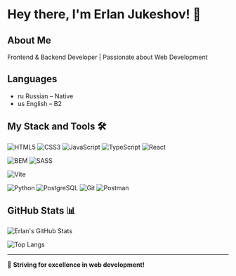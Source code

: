 # Hey there, I'm Erlan Jukeshov! 👋

## About Me
Frontend & Backend Developer | Passionate about Web Development

## Languages
- ru Russian – Native
- us English – B2

## My Stack and Tools 🛠

![HTML5](https://img.shields.io/badge/-HTML5-E34F26?style=flat-square&logo=html5&logoColor=white)
![CSS3](https://img.shields.io/badge/-CSS3-1572B6?style=flat-square&logo=css3)
![JavaScript](https://img.shields.io/badge/-JavaScript-F7DF1E?style=flat-square&logo=javascript&logoColor=black)
![TypeScript](https://img.shields.io/badge/-TypeScript-007ACC?style=flat-square&logo=typescript)
![React](https://img.shields.io/badge/-React-61DAFB?style=flat-square&logo=react&logoColor=black)
<!--![Vue.js](https://img.shields.io/badge/-Vue.js-4FC08D?style=flat-square&logo=vue.js&logoColor=white)-->
<!--!![Angular](https://img.shields.io/badge/-Angular-DD0031?style=flat-square&logo=angular&logoColor=white)-->
<!--!![Node.js](https://img.shields.io/badge/-Node.js-339933?style=flat-square&logo=node.js&logoColor=white)-->
<!--!![Next.js](https://img.shields.io/badge/-Next.js-000000?style=flat-square&logo=nextdotjs)-->
<!--!![Nest.js](https://img.shields.io/badge/-Nest.js-E0234E?style=flat-square&logo=nestjs&logoColor=white)-->
<!--!![Redux](https://img.shields.io/badge/-Redux-764ABC?style=flat-square&logo=redux)-->
![BEM](https://img.shields.io/badge/-BEM-000000?style=flat-square&logo=bem&logoColor=white)
![SASS](https://img.shields.io/badge/-SASS-CC6699?style=flat-square&logo=sass&logoColor=white)
<!--!![Tailwind CSS](https://img.shields.io/badge/-Tailwind%20CSS-38B2AC?style=flat-square&logo=tailwind-css&logoColor=white)-->
<!--!![Notion](https://img.shields.io/badge/-Notion-000000?style=flat-square&logo=notion&logoColor=white)-->
<!--!![Webpack](https://img.shields.io/badge/-Webpack-8DD6F9?style=flat-square&logo=webpack&logoColor=black)-->
![Vite](https://img.shields.io/badge/-Vite-646CFF?style=flat-square&logo=vite&logoColor=white)

![Python](https://img.shields.io/badge/-Python-3776AB?style=flat-square&logo=python&logoColor=white)
![PostgreSQL](https://img.shields.io/badge/-PostgreSQL-336791?style=flat-square&logo=postgresql)
![Git](https://img.shields.io/badge/-Git-F05032?style=flat-square&logo=git)
![Postman](https://img.shields.io/badge/-Postman-FF6C37?style=flat-square&logo=postman&logoColor=white)

## GitHub Stats 📊

![Erlan's GitHub Stats](https://github-readme-stats.vercel.app/api?username=your-github-username&show_icons=true&theme=radical)

![Top Langs](https://github-readme-stats.vercel.app/api/top-langs/?username=your-github-username&layout=compact&theme=radical)

---
🚀 **Striving for excellence in web development!**
